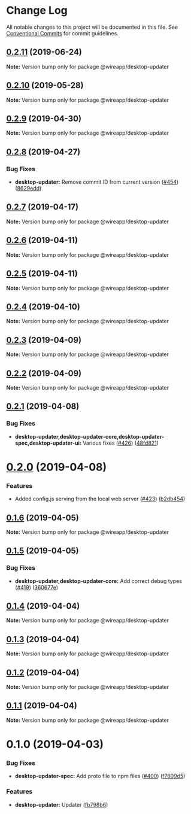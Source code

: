 # Change Log

All notable changes to this project will be documented in this file.
See [Conventional Commits](https://conventionalcommits.org) for commit guidelines.

## [0.2.11](https://github.com/wireapp/wire-desktop-packages/tree/master/packages/desktop-updater/compare/@wireapp/desktop-updater@0.2.10...@wireapp/desktop-updater@0.2.11) (2019-06-24)

**Note:** Version bump only for package @wireapp/desktop-updater





## [0.2.10](https://github.com/wireapp/wire-desktop-packages/tree/master/packages/desktop-updater/compare/@wireapp/desktop-updater@0.2.9...@wireapp/desktop-updater@0.2.10) (2019-05-28)

**Note:** Version bump only for package @wireapp/desktop-updater





## [0.2.9](https://github.com/wireapp/wire-desktop-packages/tree/master/packages/desktop-updater/compare/@wireapp/desktop-updater@0.2.8...@wireapp/desktop-updater@0.2.9) (2019-04-30)

**Note:** Version bump only for package @wireapp/desktop-updater





## [0.2.8](https://github.com/wireapp/wire-desktop-packages/tree/master/packages/desktop-updater/compare/@wireapp/desktop-updater@0.2.7...@wireapp/desktop-updater@0.2.8) (2019-04-27)


### Bug Fixes

* **desktop-updater:** Remove commit ID from current version ([#454](https://github.com/wireapp/wire-desktop-packages/tree/master/packages/desktop-updater/issues/454)) ([8629edd](https://github.com/wireapp/wire-desktop-packages/tree/master/packages/desktop-updater/commit/8629edd))





## [0.2.7](https://github.com/wireapp/wire-desktop-packages/tree/master/packages/desktop-updater/compare/@wireapp/desktop-updater@0.2.6...@wireapp/desktop-updater@0.2.7) (2019-04-17)

**Note:** Version bump only for package @wireapp/desktop-updater





## [0.2.6](https://github.com/wireapp/wire-desktop-packages/tree/master/packages/desktop-updater/compare/@wireapp/desktop-updater@0.2.5...@wireapp/desktop-updater@0.2.6) (2019-04-11)

**Note:** Version bump only for package @wireapp/desktop-updater





## [0.2.5](https://github.com/wireapp/wire-desktop-packages/tree/master/packages/desktop-updater/compare/@wireapp/desktop-updater@0.2.4...@wireapp/desktop-updater@0.2.5) (2019-04-11)

**Note:** Version bump only for package @wireapp/desktop-updater





## [0.2.4](https://github.com/wireapp/wire-desktop-packages/tree/master/packages/desktop-updater/compare/@wireapp/desktop-updater@0.2.3...@wireapp/desktop-updater@0.2.4) (2019-04-10)

**Note:** Version bump only for package @wireapp/desktop-updater





## [0.2.3](https://github.com/wireapp/wire-desktop-packages/tree/master/packages/desktop-updater/compare/@wireapp/desktop-updater@0.2.2...@wireapp/desktop-updater@0.2.3) (2019-04-09)

**Note:** Version bump only for package @wireapp/desktop-updater





## [0.2.2](https://github.com/wireapp/wire-desktop-packages/tree/master/packages/desktop-updater/compare/@wireapp/desktop-updater@0.2.1...@wireapp/desktop-updater@0.2.2) (2019-04-09)

**Note:** Version bump only for package @wireapp/desktop-updater





## [0.2.1](https://github.com/wireapp/wire-desktop-packages/tree/master/packages/desktop-updater/compare/@wireapp/desktop-updater@0.2.0...@wireapp/desktop-updater@0.2.1) (2019-04-08)


### Bug Fixes

* **desktop-updater,desktop-updater-core,desktop-updater-spec,desktop-updater-ui:** Various fixes ([#426](https://github.com/wireapp/wire-desktop-packages/tree/master/packages/desktop-updater/issues/426)) ([48fd821](https://github.com/wireapp/wire-desktop-packages/tree/master/packages/desktop-updater/commit/48fd821))





# [0.2.0](https://github.com/wireapp/wire-desktop-packages/tree/master/packages/desktop-updater/compare/@wireapp/desktop-updater@0.1.6...@wireapp/desktop-updater@0.2.0) (2019-04-08)


### Features

* Added config.js serving from the local web server ([#423](https://github.com/wireapp/wire-desktop-packages/tree/master/packages/desktop-updater/issues/423)) ([b2db454](https://github.com/wireapp/wire-desktop-packages/tree/master/packages/desktop-updater/commit/b2db454))





## [0.1.6](https://github.com/wireapp/wire-desktop-packages/tree/master/packages/desktop-updater/compare/@wireapp/desktop-updater@0.1.5...@wireapp/desktop-updater@0.1.6) (2019-04-05)

**Note:** Version bump only for package @wireapp/desktop-updater





## [0.1.5](https://github.com/wireapp/wire-desktop-packages/tree/master/packages/desktop-updater/compare/@wireapp/desktop-updater@0.1.4...@wireapp/desktop-updater@0.1.5) (2019-04-05)


### Bug Fixes

* **desktop-updater,desktop-updater-core:** Add correct debug types ([#419](https://github.com/wireapp/wire-desktop-packages/tree/master/packages/desktop-updater/issues/419)) ([360677e](https://github.com/wireapp/wire-desktop-packages/tree/master/packages/desktop-updater/commit/360677e))





## [0.1.4](https://github.com/wireapp/wire-desktop-packages/tree/master/packages/desktop-updater/compare/@wireapp/desktop-updater@0.1.3...@wireapp/desktop-updater@0.1.4) (2019-04-04)

**Note:** Version bump only for package @wireapp/desktop-updater





## [0.1.3](https://github.com/wireapp/wire-desktop-packages/tree/master/packages/desktop-updater/compare/@wireapp/desktop-updater@0.1.2...@wireapp/desktop-updater@0.1.3) (2019-04-04)

**Note:** Version bump only for package @wireapp/desktop-updater





## [0.1.2](https://github.com/wireapp/wire-desktop-packages/tree/master/packages/desktop-updater/compare/@wireapp/desktop-updater@0.1.1...@wireapp/desktop-updater@0.1.2) (2019-04-04)

**Note:** Version bump only for package @wireapp/desktop-updater





## [0.1.1](https://github.com/wireapp/wire-desktop-packages/tree/master/packages/desktop-updater/compare/@wireapp/desktop-updater@0.1.0...@wireapp/desktop-updater@0.1.1) (2019-04-04)

**Note:** Version bump only for package @wireapp/desktop-updater





# 0.1.0 (2019-04-03)


### Bug Fixes

* **desktop-updater-spec:** Add proto file to npm files ([#400](https://github.com/wireapp/wire-desktop-packages/tree/master/packages/desktop-updater/issues/400)) ([f7609d5](https://github.com/wireapp/wire-desktop-packages/tree/master/packages/desktop-updater/commit/f7609d5))


### Features

* **desktop-updater:** Updater ([fb798b6](https://github.com/wireapp/wire-desktop-packages/tree/master/packages/desktop-updater/commit/fb798b6))
